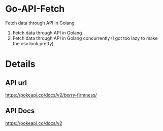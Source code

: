 # Go-API-Fetch
Fetch data through API in Golang
1. Fetch data through API in Golang
2. Fetch data through API in Golang concurrently (I got too lazy to make the csv look pretty)

# Details
## API url
https://pokeapi.co/docs/v2/berry-firmness/
## API Docs
https://pokeapi.co/docs/v2
